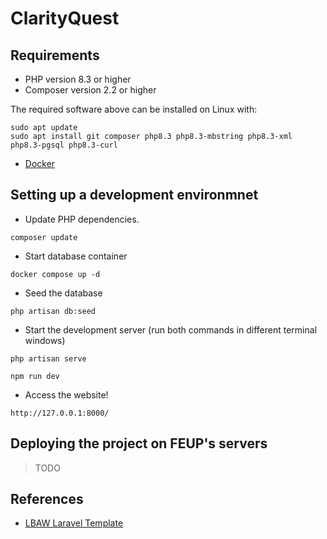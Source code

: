 # ClarityQuest

## Requirements

- PHP version 8.3 or higher
- Composer version 2.2 or higher

The required software above can be installed on Linux with:
```
sudo apt update
sudo apt install git composer php8.3 php8.3-mbstring php8.3-xml php8.3-pgsql php8.3-curl
```

- [Docker](https://www.docker.com/products/docker-desktop/)

## Setting up a development environmnet

- Update PHP dependencies.
```
composer update
```

- Start database container
```
docker compose up -d
```

- Seed the database
```
php artisan db:seed
```

- Start the development server (run both commands in different terminal windows)
```
php artisan serve
```
```
npm run dev
```

- Access the website!
```
http://127.0.0.1:8000/
```

## Deploying the project on FEUP's servers

> TODO

## References

- [LBAW Laravel Template](https://gitlab.up.pt/lbaw/template-laravel)